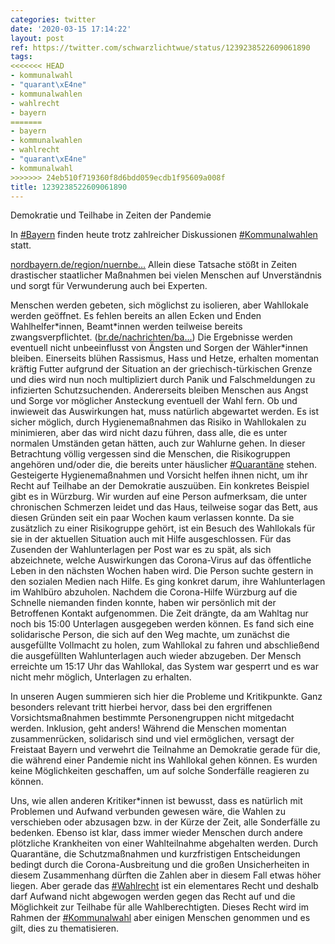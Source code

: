 ```yaml
---
categories: twitter
date: '2020-03-15 17:14:22'
layout: post
ref: https://twitter.com/schwarzlichtwue/status/1239238522609061890
tags:
<<<<<<< HEAD
- kommunalwahl
- "quarant\xE4ne"
- kommunalwahlen
- wahlrecht
- bayern
=======
- bayern
- kommunalwahlen
- wahlrecht
- "quarant\xE4ne"
- kommunalwahl
>>>>>>> 24eb510f719360f8d6bdd059ecdb1f95609a008f
title: 1239238522609061890
---
```

Demokratie und Teilhabe in Zeiten der Pandemie



In [#Bayern](/t/bayern) finden heute trotz zahlreicher Diskussionen [#Kommunalwahlen](/t/kommunalwahlen) statt.

[nordbayern.de/region/nuernbe…](https://www.nordbayern.de/region/nuernberg/wahl-absage-wegen-corona-nicht-ausgeschlossen-1.9919959)
Allein diese Tatsache stößt in Zeiten drastischer staatlicher Maßnahmen bei vielen Menschen auf Unverständnis und sorgt für Verwunderung auch bei Experten.



Menschen werden gebeten, sich möglichst zu isolieren, aber Wahllokale werden geöffnet.
Es fehlen bereits an allen Ecken und Enden Wahlhelfer\*innen, Beamt\*innen werden teilweise bereits zwangsverpflichtet. ([br.de/nachrichten/ba…](https://www.br.de/nachrichten/bayern/kommunalwahl-muenchen-lehrer-als-wahlhelfer-zwangsverpflichtet,RtF6pR3)) Die Ergebnisse werden eventuell nicht unbeeinflusst von Ängsten und Sorgen der Wähler\*innen bleiben.
Einerseits blühen Rassismus, Hass und Hetze, erhalten momentan kräftig Futter aufgrund der Situation an der griechisch-türkischen Grenze und dies wird nun noch multipliziert durch Panik und Falschmeldungen zu infizierten Schutzsuchenden.
Andererseits bleiben Menschen aus Angst und Sorge vor möglicher Ansteckung eventuell der Wahl fern. Ob und inwieweit das Auswirkungen hat, muss natürlich abgewartet werden.
Es ist sicher möglich, durch Hygienemaßnahmen das Risiko in Wahllokalen zu minimieren, aber das wird nicht dazu führen, dass alle, die es unter normalen Umständen getan hätten, auch zur Wahlurne gehen.
In dieser Betrachtung völlig vergessen sind die Menschen, die Risikogruppen angehören und/oder die, die bereits unter häuslicher [#Quarantäne](/t/quarantäne) stehen. Gesteigerte Hygienemaßnahmen und Vorsicht helfen ihnen nicht, um ihr Recht auf Teilhabe an der Demokratie auszuüben.
Ein konkretes Beispiel gibt es in Würzburg. Wir wurden auf eine Person aufmerksam, die unter chronischen Schmerzen leidet und das Haus, teilweise sogar das Bett, aus diesen Gründen seit ein paar Wochen kaum verlassen konnte.
Da sie zusätzlich zu einer Risikogruppe gehört, ist ein Besuch des Wahllokals für sie in der aktuellen Situation auch mit Hilfe ausgeschlossen.
Für das Zusenden der Wahlunterlagen per Post war es zu spät, als sich abzeichnete, welche Auswirkungen das Corona-Virus auf das öffentliche Leben in den nächsten Wochen haben wird. Die Person suchte gestern in den sozialen Medien nach Hilfe.
Es ging konkret darum, ihre Wahlunterlagen im Wahlbüro abzuholen. Nachdem die Corona-Hilfe Würzburg auf die Schnelle niemanden finden konnte, haben wir persönlich mit der Betroffenen Kontakt aufgenommen.
Die Zeit drängte, da am Wahltag nur noch bis 15:00 Unterlagen ausgegeben werden können.
Es fand sich eine solidarische Person, die sich auf den Weg machte, um zunächst die ausgefüllte Vollmacht zu holen, zum Wahllokal zu fahren und abschließend die ausgefüllten Wahlunterlagen auch wieder abzugeben.
Der Mensch erreichte um 15:17 Uhr das Wahllokal, das System war gesperrt und es war nicht mehr möglich, Unterlagen zu erhalten.



In unseren Augen summieren sich hier die Probleme und Kritikpunkte.
Ganz besonders relevant tritt hierbei hervor, dass bei den ergriffenen Vorsichtsmaßnahmen bestimmte Personengruppen nicht mitgedacht werden.
Inklusion, geht anders! Während die Menschen momentan zusammenrücken, solidarisch sind und viel ermöglichen, versagt der Freistaat Bayern und verwehrt die Teilnahme an Demokratie gerade für die, die während einer Pandemie nicht ins Wahllokal gehen können.
Es wurden keine Möglichkeiten geschaffen, um auf solche Sonderfälle reagieren zu können.



Uns, wie allen anderen Kritiker\*innen ist bewusst, dass es natürlich mit Problemen und Aufwand verbunden gewesen wäre, die Wahlen zu verschieben oder abzusagen bzw. 
 in der Kürze der Zeit, alle Sonderfälle zu bedenken. Ebenso ist klar, dass immer wieder Menschen durch andere plötzliche Krankheiten von einer Wahlteilnahme abgehalten werden.
Durch Quarantäne, die Schutzmaßnahmen und kurzfristigen Entscheidungen bedingt durch die Corona-Ausbreitung und die großen Unsicherheiten in diesem Zusammenhang dürften die Zahlen aber in diesem Fall etwas höher liegen.
Aber gerade das [#Wahlrecht](/t/wahlrecht) ist ein elementares Recht und deshalb darf Aufwand nicht abgewogen werden gegen das Recht auf und die Möglichkeit zur Teilhabe für alle Wahlberechtigten.
Dieses Recht wird im Rahmen der [#Kommunalwahl](/t/kommunalwahl) aber einigen Menschen genommen und es gilt, dies zu thematisieren.